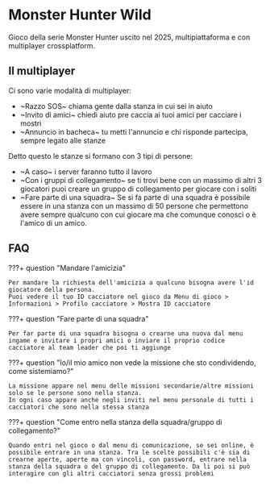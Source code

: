 # Monster Hunter Wild

Gioco della serie Monster Hunter uscito nel 2025, multipiattaforma e con multiplayer crossplatform.

## Il multiplayer
Ci sono varie modalità di multiplayer:

- ~Razzo SOS~ chiama gente dalla stanza in cui sei in aiuto
- ~Invito di amici~ chiedi aiuto pre caccia ai tuoi amici per cacciare i mostri
- ~Annuncio in bacheca~ tu metti l'annuncio e chi risponde partecipa, sempre legato alle stanze

Detto questo le stanze si formano con 3 tipi di persone:

- ~A caso~ i server faranno tutto il lavoro
- ~Con i gruppi di collegamento~ se ti trovi bene con un massimo di altri 3 giocatori puoi creare un gruppo di collegamento per giocare con i soliti
- ~Fare parte di una squadra~ Se si fa parte di una squadra è possibile essere in una stanza con un massimo di 50 persone che permettono avere sempre qualcuno con cui giocare ma che comunque conosci o è l'amico di un amico.


## FAQ

???+ question  "Mandare l'amicizia"

    Per mandare la richiesta dell'amicizia a qualcuno bisogna avere l'id giocatore della persona. 
    Puoi vedere il tuo ID cacciatore nel gioco da Menu di gioco > Informazioni > Profilo cacciatore > Mostra ID cacciatore

???+ question "Fare parte di una squadra"

    Per far parte di una squadra bisogna o crearne una nuova dal menu ingame e invitare i propri amici o inviare il proprio codice cacciatore al team leader che poi ti aggiunge 

???+ question "Io/il mio amico non vede la missione che sto condividendo, come sistemiamo?"

    La missione appare nel menu delle missioni secondarie/altre missioni solo se le persone sono nella stanza. 
    In ogni caso appare anche negli inviti nel menu personale di tutti i cacciatori che sono nella stessa stanza

???+ question "Come entro nella stanza della squadra/gruppo di collegamento?"

    Quando entri nel gioco o dal menu di comunicazione, se sei online, è possibile entrare in una stanza. Tra le scelte possibili c'è sia di crearne aperte, aperte ma con vincoli, con password, entrare nella stanza della squadra o del gruppo di collegamento. Da li poi si può interagire con gli altri cacciatori senza grossi problemi
